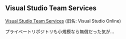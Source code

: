## Visual Studio Team Services
[Visual Studio Team Services](https://www.visualstudio.com/ja-jp/products/visual-studio-team-services-vs.aspx) (旧名: Visual Studio Online)

プライベートリポジトリも小規模なら無償だった気が...
